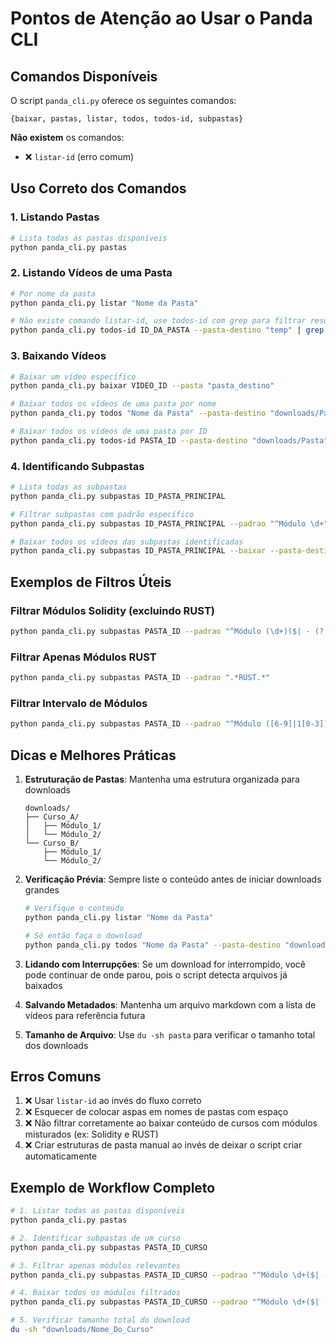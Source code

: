 # Pontos de Atenção ao Usar o Panda CLI

## Comandos Disponíveis

O script `panda_cli.py` oferece os seguintes comandos:

```
{baixar, pastas, listar, todos, todos-id, subpastas}
```

**Não existem** os comandos:
- ❌ `listar-id` (erro comum)

## Uso Correto dos Comandos

### 1. Listando Pastas

```bash
# Lista todas as pastas disponíveis
python panda_cli.py pastas
```

### 2. Listando Vídeos de uma Pasta

```bash
# Por nome da pasta
python panda_cli.py listar "Nome da Pasta"

# Não existe comando listar-id, use todos-id com grep para filtrar resultados
python panda_cli.py todos-id ID_DA_PASTA --pasta-destino "temp" | grep "Título"
```

### 3. Baixando Vídeos

```bash
# Baixar um vídeo específico
python panda_cli.py baixar VIDEO_ID --pasta "pasta_destino"

# Baixar todos os vídeos de uma pasta por nome
python panda_cli.py todos "Nome da Pasta" --pasta-destino "downloads/Pasta"

# Baixar todos os vídeos de uma pasta por ID
python panda_cli.py todos-id PASTA_ID --pasta-destino "downloads/Pasta"
```

### 4. Identificando Subpastas

```bash
# Lista todas as subpastas
python panda_cli.py subpastas ID_PASTA_PRINCIPAL

# Filtrar subpastas com padrão específico
python panda_cli.py subpastas ID_PASTA_PRINCIPAL --padrao "^Módulo \d+"

# Baixar todos os vídeos das subpastas identificadas
python panda_cli.py subpastas ID_PASTA_PRINCIPAL --baixar --pasta-destino "downloads/Pasta"
```

## Exemplos de Filtros Úteis

### Filtrar Módulos Solidity (excluindo RUST)

```bash
python panda_cli.py subpastas PASTA_ID --padrao "^Módulo (\d+)($| - (?!RUST))"
```

### Filtrar Apenas Módulos RUST

```bash
python panda_cli.py subpastas PASTA_ID --padrao ".*RUST.*"
```

### Filtrar Intervalo de Módulos

```bash
python panda_cli.py subpastas PASTA_ID --padrao "^Módulo ([6-9]|1[0-3])"
```

## Dicas e Melhores Práticas

1. **Estruturação de Pastas**: Mantenha uma estrutura organizada para downloads
   ```
   downloads/
   ├── Curso_A/
   │   ├── Módulo_1/
   │   └── Módulo_2/
   └── Curso_B/
       ├── Módulo_1/
       └── Módulo_2/
   ```

2. **Verificação Prévia**: Sempre liste o conteúdo antes de iniciar downloads grandes
   ```bash
   # Verifique o conteúdo
   python panda_cli.py listar "Nome da Pasta"
   
   # Só então faça o download
   python panda_cli.py todos "Nome da Pasta" --pasta-destino "downloads/Pasta"
   ```

3. **Lidando com Interrupções**: Se um download for interrompido, você pode continuar de onde parou, pois o script detecta arquivos já baixados

4. **Salvando Metadados**: Mantenha um arquivo markdown com a lista de vídeos para referência futura

5. **Tamanho de Arquivo**: Use `du -sh pasta` para verificar o tamanho total dos downloads

## Erros Comuns

1. ❌ Usar `listar-id` ao invés do fluxo correto
2. ❌ Esquecer de colocar aspas em nomes de pastas com espaço
3. ❌ Não filtrar corretamente ao baixar conteúdo de cursos com módulos misturados (ex: Solidity e RUST)
4. ❌ Criar estruturas de pasta manual ao invés de deixar o script criar automaticamente

## Exemplo de Workflow Completo

```bash
# 1. Listar todas as pastas disponíveis
python panda_cli.py pastas

# 2. Identificar subpastas de um curso
python panda_cli.py subpastas PASTA_ID_CURSO

# 3. Filtrar apenas módulos relevantes
python panda_cli.py subpastas PASTA_ID_CURSO --padrao "^Módulo \d+($| - (?!RUST))"

# 4. Baixar todos os módulos filtrados
python panda_cli.py subpastas PASTA_ID_CURSO --padrao "^Módulo \d+($| - (?!RUST))" --baixar --pasta-destino "downloads/Nome_Do_Curso"

# 5. Verificar tamanho total do download
du -sh "downloads/Nome_Do_Curso"
``` 